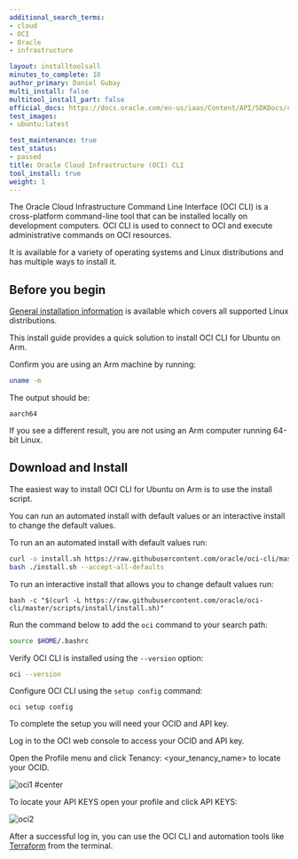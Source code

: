 ```yaml
---
additional_search_terms:
- cloud
- OCI
- Oracle 
- infrastructure

layout: installtoolsall
minutes_to_complete: 10
author_primary: Daniel Gubay
multi_install: false
multitool_install_part: false
official_docs: https://docs.oracle.com/en-us/iaas/Content/API/SDKDocs/cliinstall.htm
test_images:
- ubuntu:latest

test_maintenance: true
test_status:
- passed
title: Oracle Cloud Infrastructure (OCI) CLI
tool_install: true
weight: 1
---
```


The Oracle Cloud Infrastructure Command Line Interface (OCI CLI) is a cross-platform command-line tool that can be installed locally on development computers. OCI CLI is used to connect to OCI and execute administrative commands on OCI resources. 

It is available for a variety of operating systems and Linux distributions and has multiple ways to install it. 

## Before you begin

[General installation information](https://docs.oracle.com/en-us/iaas/Content/API/SDKDocs/cliinstall.htm#InstallingCLI__linux_and_unix) is available which covers all supported Linux distributions. 
 
This install guide provides a quick solution to install OCI CLI for Ubuntu on Arm.

Confirm you are using an Arm machine by running:

```bash
uname -m
```

The output should be:

```output
aarch64
```

If you see a different result, you are not using an Arm computer running 64-bit Linux.

## Download and Install

The easiest way to install OCI CLI for Ubuntu on Arm is to use the install script. 

You can run an automated install with default values or an interactive install to change the default values.

To run an an automated install with default values run: 

```bash { target="ubuntu:latest" }
curl -o install.sh https://raw.githubusercontent.com/oracle/oci-cli/master/scripts/install/install.sh
bash ./install.sh --accept-all-defaults
```

To run an interactive install that allows you to change default values run: 

```console
bash -c "$(curl -L https://raw.githubusercontent.com/oracle/oci-cli/master/scripts/install/install.sh)"
```

Run the command below to add the `oci` command to your search path: 

```bash { target="ubuntu:latest" }
source $HOME/.bashrc
```

Verify OCI CLI is installed using the `--version` option:

```bash { target="ubuntu:latest", env_source="~/.bashrc" }
oci --version
```

Configure OCI CLI using the `setup config` command: 

```console
oci setup config
```

To complete the setup you will need your OCID and API key. 

Log in to the OCI web console to access your OCID and API key.

Open the Profile menu and click Tenancy: <your_tenancy_name> to locate your OCID. 

![oci1 #center](https://github.com/ArmDeveloperEcosystem/arm-learning-paths/assets/40816837/7d5faf0a-2b62-41a8-ac1c-66e11aa01e5d)

To locate your API KEYS open your profile and click API KEYS:

![oci2](https://github.com/ArmDeveloperEcosystem/arm-learning-paths/assets/40816837/7844c9fa-7307-450e-82f4-90116fab6ece "Click add API key, from there generate your API key pair")

After a successful log in, you can use the OCI CLI and automation tools like [Terraform](../terraform) from the terminal.
